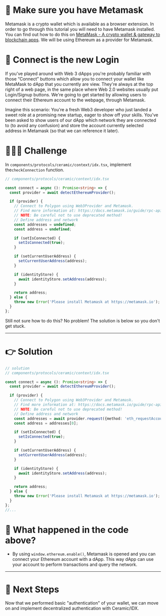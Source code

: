 # 🦊 Make sure you have Metamask

Metamask is a crypto wallet which is available as a browser extension. In order to go through this tutorial you will need to have Metamask installed. You can find out how to do this on [MetaMask - A crypto wallet & gateway to blockchain apps](https://metamask.io/). We will be using Ethereum as a provider for Metamask.

# 🔗 Connect is the new Login

If you’ve played around with Web 3 dApps you're probably familiar with those “Connect” buttons which allow you to connect your wallet like MetaMask to dApp that you currently are view. They're always at the top right of a web page, in the same place where Web 2.0 websites usually put Login/Signup buttons. We're going to get started by allowing users to connect their Ethereum account to the webpage, through Metamask.

Imagine this scenario: You're a fresh Web3 developer who just landed a sweet role at a promising new startup, eager to show off your skills. You've been asked to show users of our dApp which network they are connected to (to avoid any confusion) and store the account currently selected address in Metamask (so that we can reference it later).

# 🧑🏼‍💻 Challenge

In `components/protocols/ceramic/context/idx.tsx`, implement the`checkConnection` function.

```typescript
// components/protocols/ceramic/context/idx.tsx

const connect = async (): Promise<string> => {
  const provider = await detectEthereumProvider();

  if (provider) {
    // Connect to Polygon using Web3Provider and Metamask.
    // Find more information at: https://docs.metamask.io/guide/rpc-api.html.
    // NOTE: Be careful not to use deprecated method!
    // Define address and network
    const addresses = undefined;
    const address = undefined;

    if (setIsConnected) {
      setIsConnected(true);
    }

    if (setCurrentUserAddress) {
      setCurrentUserAddress(address);
    }

    if (identityStore) {
      await identityStore.setAddress(address);
    }

    return address;
  } else {
    throw new Error('Please install Metamask at https://metamask.io');
  }
};
```

Still not sure how to do this? No problem! The solution is below so you don't get stuck.

----------------------------------

# 👉 Solution

```typescript
// solution
// components/protocols/ceramic/context/idx.tsx

const connect = async (): Promise<string> => {
  const provider = await detectEthereumProvider();

  if (provider) {
    // Connect to Polygon using Web3Provider and Metamask.
    // Find more information at: https://docs.metamask.io/guide/rpc-api.html.
    // NOTE: Be careful not to use deprecated method!
    // Define address and network
    const addresses = await provider.request({method: 'eth_requestAccounts'});
    const address = addresses[0];

    if (setIsConnected) {
      setIsConnected(true);
    }

    if (setCurrentUserAddress) {
      setCurrentUserAddress(address);
    }

    if (identityStore) {
      await identityStore.setAddress(address);
    }

    return address;
  } else {
    throw new Error('Please install Metamask at https://metamask.io');
  }
};
//...
```

# 🤔 What happened in the code above?

* By using `window.ethereum.enable()`, Metamask is opened and you can connect your Ethereum account with a dApp. This way dApp can use your account to perform transactions and query the network.

-------------------------------------

# 👣 Next Steps

Now that we performed basic "authentication" of your wallet, we can move on and implement decentralized authentication with Ceramic/IDX.  

